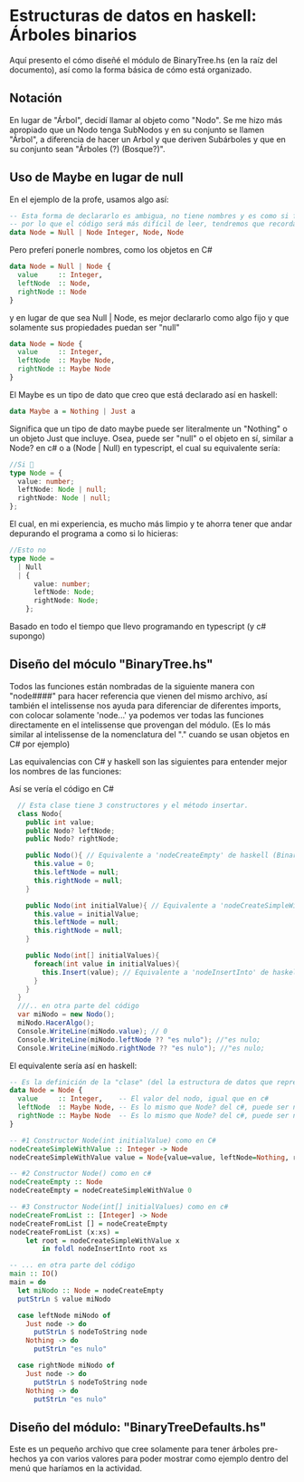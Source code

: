 # Estructuras de datos en haskell: Árboles binarios

Aquí presento el cómo diseñé el módulo de BinaryTree.hs (en la raíz del documento), así como
la forma básica de cómo está organizado.

## Notación

En lugar de "Árbol", decidí llamar al objeto como "Nodo". Se me hizo más apropiado que un Nodo tenga SubNodos y en su conjunto
se llamen "Árbol", a diferencia de hacer un Arbol y que deriven Subárboles y que en su conjunto sean "Árboles (?) (Bosque?)".

## Uso de Maybe en lugar de null

En el ejemplo de la profe, usamos algo así:

```haskell
-- Esta forma de declararlo es ambigua, no tiene nombres y es como si fuera: Null | (int, node?, node?) de tupla en c#, no tiene ni nombres
-- por lo que el código será más difícil de leer, tendremos que recordar el orden de sus campos...
data Node = Null | Node Integer, Node, Node
```

Pero preferí ponerle nombres, como los objetos en C#

```haskell
data Node = Null | Node {
  value     :: Integer,
  leftNode  :: Node,
  rightNode :: Node
}
```

y en lugar de que sea Null | Node, es mejor declararlo como algo fijo y que solamente sus propiedades puedan ser "null"

```haskell
data Node = Node {
  value     :: Integer,
  leftNode  :: Maybe Node,
  rightNode :: Maybe Node
}
```

El Maybe es un tipo de dato que creo que está declarado así en haskell:

```haskell
data Maybe a = Nothing | Just a
```

Significa que un tipo de dato maybe puede ser literalmente un "Nothing" o un objeto Just que incluye. Osea, puede ser "null" o el objeto en sí,
similar a Node? en c# o a (Node | Null) en typescript, el cual su equivalente sería:

```ts
//Si 🦊
type Node = {
  value: number;
  leftNode: Node | null;
  rightNode: Node | null;
};
```

El cual, en mi experiencia, es mucho más limpio y te ahorra tener que andar depurando el programa a como si lo hicieras:

```ts
//Esto no
type Node =
  | Null
  | {
      value: number;
      leftNode: Node;
      rightNode: Node;
    };
```

Basado en todo el tiempo que llevo programando en typescript (y c# supongo)

## Diseño del móculo "BinaryTree.hs"

Todos las funciones están nombradas de la siguiente manera con "node####" para hacer referencia que vienen del mismo archivo, así
también el intelissense nos ayuda para diferenciar de diferentes imports, con colocar solamente 'node...' ya podemos ver todas las funciones directamente en el intelissense que provengan del módulo. (Es lo más similar al intelissense de la nomenclatura del "."
cuando se usan objetos en C# por ejemplo)

Las equivalencias con C# y haskell son las siguientes para entender mejor los nombres de las funciones:

Así se vería el código en C#

```csharp
  // Esta clase tiene 3 constructores y el método insertar.
  class Nodo{
    public int value;
    public Nodo? leftNode;
    public Nodo? rightNode;

    public Nodo(){ // Equivalente a 'nodeCreateEmpty' de haskell (BinaryTree.hs)
      this.value = 0;
      this.leftNode = null;
      this.rightNode = null;
    }

    public Nodo(int initialValue){ // Equivalente a 'nodeCreateSimpleWithValue' de haskell (BinaryTree.hs)
      this.value = initialValue;
      this.leftNode = null;
      this.rightNode = null;
    }

    public Nodo(int[] initialValues){
      foreach(int value in initialValues){
        this.Insert(value); // Equivalente a 'nodeInsertInto' de haskell (BinaryTree.hs)
      }
    }
  }
  ///.. en otra parte del código
  var miNodo = new Nodo();
  miNodo.HacerAlgo();
  Console.WriteLine(miNodo.value); // 0
  Console.WriteLine(miNodo.leftNode ?? "es nulo"); //"es nulo;
  Console.WriteLine(miNodo.rightNode ?? "es nulo"); //"es nulo;
```

El equivalente sería así en haskell:

```haskell
-- Es la definición de la "clase" (del la estructura de datos que representa un "Nodo")
data Node = Node {
  value     :: Integer,    -- El valor del nodo, igual que en c#
  leftNode  :: Maybe Node, -- Es lo mismo que Node? del c#, puede ser null ('Nothing' en haskell) or un nodo ('Just' Node)
  rightNode :: Maybe Node  -- Es lo mismo que Node? del c#, puede ser null ('Nothing' en haskell) or un nodo ('Just' Node)
}

-- #1 Constructor Node(int initialValue) como en C#
nodeCreateSimpleWithValue :: Integer -> Node
nodeCreateSimpleWithValue value = Node{value=value, leftNode=Nothing, rightNode=Nothing}

-- #2 Constructor Node() como en c#
nodeCreateEmpty :: Node
nodeCreateEmpty = nodeCreateSimpleWithValue 0

-- #3 Constructor Node(int[] initialValues) como en c#
nodeCreateFromList :: [Integer] -> Node
nodeCreateFromList [] = nodeCreateEmpty
nodeCreateFromList (x:xs) =
    let root = nodeCreateSimpleWithValue x
        in foldl nodeInsertInto root xs

-- ... en otra parte del código
main :: IO()
main = do
  let miNodo :: Node = nodeCreateEmpty
  putStrLn $ value miNodo

  case leftNode miNodo of
    Just node -> do
      putStrLn $ nodeToString node
    Nothing -> do
      putStrLn "es nulo"

  case rightNode miNodo of
    Just node -> do
      putStrLn $ nodeToString node
    Nothing -> do
      putStrLn "es nulo"
```

## Diseño del módulo: "BinaryTreeDefaults.hs"

Este es un pequeño archivo que cree solamente para tener árboles pre-hechos ya con varios valores para poder mostrar
como ejemplo dentro del menú que haríamos en la actividad.
